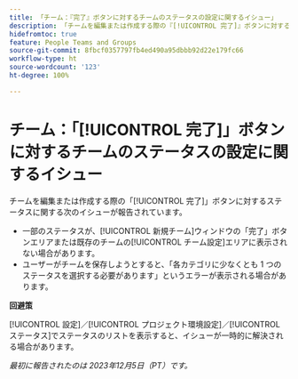 ```yaml
---
title: 「チーム：『完了』ボタンに対するチームのステータスの設定に関するイシュー」
description: 「チームを編集または作成する際の『[!UICONTROL 完了]』ボタンに対するステータスに関するイシューが報告されています。回避策はあります。」
hidefromtoc: true
feature: People Teams and Groups
source-git-commit: 8fbcf0357797fb4ed490a95dbbb92d22e179fc66
workflow-type: ht
source-wordcount: '123'
ht-degree: 100%

---
```



# チーム：「[!UICONTROL 完了]」ボタンに対するチームのステータスの設定に関するイシュー

<!--

>[!NOTE]
>
>This issue was fixed on January 18, 2024.

-->

チームを編集または作成する際の「[!UICONTROL 完了]」ボタンに対するステータスに関する次のイシューが報告されています。

* 一部のステータスが、[!UICONTROL 新規チーム]ウィンドウの「完了」ボタンエリアまたは既存のチームの[!UICONTROL チーム設定]エリアに表示されない場合があります。
* ユーザーがチームを保存しようとすると、「各カテゴリに少なくとも 1 つのステータスを選択する必要があります」というエラーが表示される場合があります。

**回避策**

[!UICONTROL 設定]／[!UICONTROL プロジェクト環境設定]／[!UICONTROL ステータス]でステータスのリストを表示すると、イシューが一時的に解決される場合があります。

_最初に報告されたのは 2023年12月5日（PT）です。_
